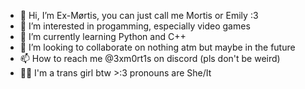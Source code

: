 - 👋 Hi, I’m Ex-Mørtis, you can just call me Mortis or Emily :3 
- 👀 I’m interested in progamming, especially video games
- 🌱 I’m currently learning Python and C++
- 💞️ I’m looking to collaborate on nothing atm but maybe in the future
- 📫 How to reach me @3xm0rt1s on discord (pls don't be weird)
- 🏳️‍⚧️ I'm a trans girl btw >:3 pronouns are She/It 

<!---
3xM0rt1s/3xM0rt1s is a ✨ special ✨ repository because its `README.md` (this file) appears on your GitHub profile.
You can click the Preview link to take a look at your changes.
--->
